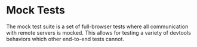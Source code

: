 # Mock Tests

The mock test suite is a set of full-browser tests where all communication with remote servers is mocked.  This allows for testing a variety of devtools behaviors which other end-to-end tests cannot.
